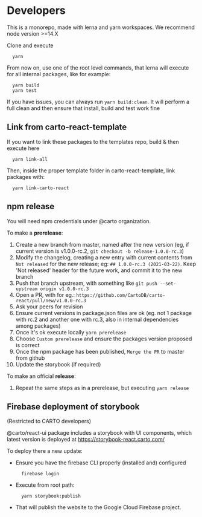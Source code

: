 # Developers

This is a monorepo, made with lerna and yarn workspaces. We recommend node version >=14.X

Clone and execute

```
  yarn
```

From now on, use one of the root level commands, that lerna will execute for all internal packages, like for example:

```
  yarn build
  yarn test
```

If you have issues, you can always run `yarn build:clean`. It will perform a full clean and then ensure that install, build and test work fine

## Link from carto-react-template

If you want to link these packages to the templates repo, build & then execute here

```
  yarn link-all
```

Then, inside the proper template folder in carto-react-template, link packages with:

```
  yarn link-carto-react
```

## npm release

You will need npm credentials under @carto organization.

To make a **prerelease**:

1. Create a new branch from master, named after the new version (eg, if current version is v1.0.0-rc.2, `git checkout -b release-1.0.0-rc.3`)
2. Modify the changelog, creating a new entry with current contents from `Not released` for the new release; eg: `## 1.0.0-rc.3 (2021-03-22)`. Keep 'Not released' header for the future work, and commit it to the new branch
3. Push that branch upstream, with something like `git push --set-upstream origin v1.0.0-rc.3`
4. Open a PR, with for eg.: `https://github.com/CartoDB/carto-react/pull/new/v1.0.0-rc.3`
5. Ask your peers for revision
6. Ensure current versions in package.json files are ok (eg. not 1 package with rc.2 and another one with rc.3, also in internal dependencies among packages)
7. Once it's ok execute locally `yarn prerelease`
8. Choose `Custom prerelease` and ensure the packages version proposed is correct
9. Once the npm package has been published, `Merge the PR` to master from github
10. Update the storybook (if required)

To make an official **release**:

1. Repeat the same steps as in a prerelease, but executing `yarn release`

## Firebase deployment of storybook

(Restricted to CARTO developers)

@carto/react-ui package includes a storybook with UI components, which latest version is deployed at https://storybook-react.carto.com/

To deploy there a new update:

- Ensure you have the firebase CLI properly (installed and) configured
  ```
    firebase login
  ```
- Execute from root path:
  ```
    yarn storybook:publish
  ```
- That will publish the website to the Google Cloud Firebase project.
